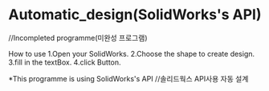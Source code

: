 # Automatic_design(SolidWorks's API) 
//Incompleted programme(미완성 프로그램)

How to use
1.Open your SolidWorks.
2.Choose the shape to create design.
3.fill in the textBox.
4.click Button.

*This programme is using SolidWorks's API //솔리드웍스 API사용 자동 설계
